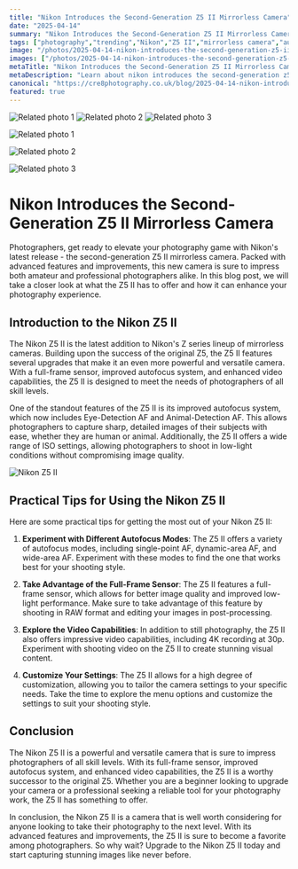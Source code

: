 ```yaml
---
title: "Nikon Introduces the Second-Generation Z5 II Mirrorless Camera"
date: "2025-04-14"
summary: "Nikon Introduces the Second-Generation Z5 II Mirrorless Camera - A trending topic in photography."
tags: ["photography","trending","Nikon","Z5 II","mirrorless camera","autofocus system","full-frame sensor","video capabilities","photographers","customization","image quality"]
image: "/photos/2025-04-14-nikon-introduces-the-second-generation-z5-ii-mirrorless-camera-1.jpg"
images: ["/photos/2025-04-14-nikon-introduces-the-second-generation-z5-ii-mirrorless-camera-1.jpg","/photos/2025-04-14-nikon-introduces-the-second-generation-z5-ii-mirrorless-camera-2.jpg","/photos/2025-04-14-nikon-introduces-the-second-generation-z5-ii-mirrorless-camera-3.jpg"]
metaTitle: "Nikon Introduces the Second-Generation Z5 II Mirrorless Camera | cre8 Photography"
metaDescription: "Learn about nikon introduces the second-generation z5 ii mirrorless camera in photography with practical tips and insights."
canonical: "https://cre8photography.co.uk/blog/2025-04-14-nikon-introduces-the-second-generation-z5-ii-mirrorless-camera"
featured: true
---
```


<!-- Gallery as HTML -->

<div class="grid grid-cols-1 sm:grid-cols-2 md:grid-cols-3 gap-4">
  <img src="/photos/2025-04-14-nikon-introduces-the-second-generation-z5-ii-mirrorless-camera-1.jpg" alt="Related photo 1" class="w-full rounded-lg" />
<img src="/photos/2025-04-14-nikon-introduces-the-second-generation-z5-ii-mirrorless-camera-2.jpg" alt="Related photo 2" class="w-full rounded-lg" />
<img src="/photos/2025-04-14-nikon-introduces-the-second-generation-z5-ii-mirrorless-camera-3.jpg" alt="Related photo 3" class="w-full rounded-lg" />
</div>


<!-- Gallery as Markdown -->
![Related photo 1](/photos/2025-04-14-nikon-introduces-the-second-generation-z5-ii-mirrorless-camera-1.jpg)


![Related photo 2](/photos/2025-04-14-nikon-introduces-the-second-generation-z5-ii-mirrorless-camera-2.jpg)


![Related photo 3](/photos/2025-04-14-nikon-introduces-the-second-generation-z5-ii-mirrorless-camera-3.jpg)



# Nikon Introduces the Second-Generation Z5 II Mirrorless Camera

Photographers, get ready to elevate your photography game with Nikon's latest release - the second-generation Z5 II mirrorless camera. Packed with advanced features and improvements, this new camera is sure to impress both amateur and professional photographers alike. In this blog post, we will take a closer look at what the Z5 II has to offer and how it can enhance your photography experience.

## Introduction to the Nikon Z5 II

The Nikon Z5 II is the latest addition to Nikon's Z series lineup of mirrorless cameras. Building upon the success of the original Z5, the Z5 II features several upgrades that make it an even more powerful and versatile camera. With a full-frame sensor, improved autofocus system, and enhanced video capabilities, the Z5 II is designed to meet the needs of photographers of all skill levels.

One of the standout features of the Z5 II is its improved autofocus system, which now includes Eye-Detection AF and Animal-Detection AF. This allows photographers to capture sharp, detailed images of their subjects with ease, whether they are human or animal. Additionally, the Z5 II offers a wide range of ISO settings, allowing photographers to shoot in low-light conditions without compromising image quality.

![Nikon Z5 II](/path/to/image)

## Practical Tips for Using the Nikon Z5 II

Here are some practical tips for getting the most out of your Nikon Z5 II:

1. **Experiment with Different Autofocus Modes**: The Z5 II offers a variety of autofocus modes, including single-point AF, dynamic-area AF, and wide-area AF. Experiment with these modes to find the one that works best for your shooting style.

2. **Take Advantage of the Full-Frame Sensor**: The Z5 II features a full-frame sensor, which allows for better image quality and improved low-light performance. Make sure to take advantage of this feature by shooting in RAW format and editing your images in post-processing.

3. **Explore the Video Capabilities**: In addition to still photography, the Z5 II also offers impressive video capabilities, including 4K recording at 30p. Experiment with shooting video on the Z5 II to create stunning visual content.

4. **Customize Your Settings**: The Z5 II allows for a high degree of customization, allowing you to tailor the camera settings to your specific needs. Take the time to explore the menu options and customize the settings to suit your shooting style.

## Conclusion

The Nikon Z5 II is a powerful and versatile camera that is sure to impress photographers of all skill levels. With its full-frame sensor, improved autofocus system, and enhanced video capabilities, the Z5 II is a worthy successor to the original Z5. Whether you are a beginner looking to upgrade your camera or a professional seeking a reliable tool for your photography work, the Z5 II has something to offer.

In conclusion, the Nikon Z5 II is a camera that is well worth considering for anyone looking to take their photography to the next level. With its advanced features and improvements, the Z5 II is sure to become a favorite among photographers. So why wait? Upgrade to the Nikon Z5 II today and start capturing stunning images like never before.


